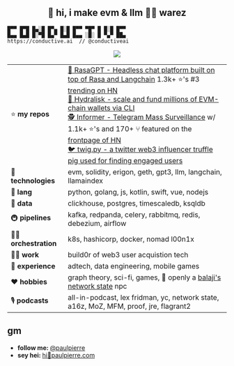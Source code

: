 <h2 align="center">👋 hi, i make evm & llm 🏴‍☠️ warez</h2> 

```
█▀▀ █▀█ █▄░█ █▀▄ █░█ █▀▀ ▀█▀ █ █░█ █▀▀
█▄▄ █▄█ █░▀█ █▄▀ █▄█ █▄▄ ░█░ █ ▀▄▀ ██▄
https://conductive.ai  // @conductiveai
```
<p align="center">
    <img src="https://media3.giphy.com/media/13AN8X7jBIm15m/giphy.gif?cid=ecf05e47hbftijbdtts4c5s72mfce7uql2uir1i60gcyp9z2&rid=giphy.gif&ct=g" align="center"/>
</p>

| | |
|---------------|-----|
| ⭐️ **my repos**   | [💬 RasaGPT - Headless chat platform built on top of Rasa and Langchain](https://github.com/paulpierre/RasaGPT) 1.3k+ ⭐️'s #3 [trending on HN](https://news.ycombinator.com/item?id=35859344#35861240) <br> [ 🐙 Hydralisk - scale and fund millions of EVM-chain wallets via CLI](https://github.com/paulpierre/hydralisk) <br> [ 🕵️ Informer - Telegram Mass Surveillance](https://github.com/paulpierre/informer) w/ 1.1k+ ⭐️'s and 170+ ⑂ featured on the [frontpage of HN](https://news.ycombinator.com/item?id=21750353) <br> [ 🐦 twig.py - a twitter web3 influencer truffle pig used for finding engaged users](https://github.com/paulpierre/twig) |
| 🧠 **technologies**  | evm, solidity, erigon, geth, gpt3, llm, langchain, llamaindex  |
| 💬 **lang**   | python, golang, js, kotlin, swift, vue, nodejs |
| 💽 **data**    | clickhouse, postgres, timescaledb, ksqldb |
| 🚇 **pipelines** | kafka, redpanda, celery, rabbitmq, redis, debezium, airflow |
| 🧑‍🍳 **orchestration**    | k8s, hashicorp, docker, nomad l00n1x |
| 👷‍♂️ **work**  | build0r of web3 user acquistion tech |
| 🌱 **experience**  | adtech, data engineering, mobile games |
| ❤️ **hobbies** | graph theory, sci-fi, games, 🤖 openly a [balaji's network state](https://thenetworkstate.com/) npc |
| 🎙️ **podcasts** | all-in-podcast, lex fridman, yc, network state, a16z, MoZ, MFM, proof, jre, flagrant2 |



## gm

<ul>
  <li><b>follow me: </b> <a href="https://twitter.com/paulpierre" target="_blank">@paulpierre</a></li>
  <li><b>sey hei: </b> <a href="#">hi🍜paulpierre.com</a></li>
</ul>
